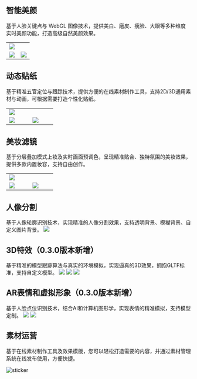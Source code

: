 <style> .markdown-text-box table th,.markdown-text-box table td{text-align: center;} </style>

## 智能美颜
基于人脸关键点与 WebGL 图像技术，提供美白、磨皮、瘦脸、大眼等多种维度实时美颜功能，打造高级自然美颜效果。
<table >
<tbody><tr >
<td colspan=2><img src='https://qcloudimg.tencent-cloud.cn/raw/1a8cbc079b739ab1fd01791fb91c8db3.png' ></td>
</tr><tr>
<td width=50%><img src='https://qcloudimg.tencent-cloud.cn/raw/5c11c2fc1ad192bf254aa6760cef3111.jpg'></td>
<td width=50%><img src='https://qcloudimg.tencent-cloud.cn/raw/2502f2024788efd36f2c8dcd26ce8ab2.jpg'></td>
</tr>
</tbody></table>



## 动态贴纸
基于精准五官定位与跟踪技术，提供方便的在线素材制作工具，支持2D/3D通用素材与动画，可根据需要打造个性化贴纸。
<table>
<tbody><tr>
<td colspan=2><img src='https://qcloudimg.tencent-cloud.cn/raw/94fbb85f8d274c803cb82b9738c88c4b.png'></td>
</tr><tr>
<td width=25%><img src='https://qcloudimg.tencent-cloud.cn/raw/98ddf5ff089af147925e25aabd60a776.png'></td>
<td width=25%><img src='https://qcloudimg.tencent-cloud.cn/raw/1f9dd0a35e6ff9e6204b9597124fe9b3.png'></td>
</tr>
</tbody></table>


## 美妆滤镜
基于分层叠加模式上妆及实时画面预调色，呈现精准贴合、独特氛围的美妆效果，提供多款内置妆容，支持自由创作。
<table>
<tbody><tr>
<td colspan=2><img src='https://qcloudimg.tencent-cloud.cn/raw/876b8b6c1328b9851373ea70888b148b.png'></td>
</tr><tr>
<td width=25%><img src='https://qcloudimg.tencent-cloud.cn/raw/111681cdf9bb61dc6dc3660c9bc141cd.jpg'></td>
<td width=25%><img src='https://qcloudimg.tencent-cloud.cn/raw/7852c2f3f29d319c882dd22efdd1afd0.jpg'></td>

</tr>
</tbody></table>

## 人像分割
基于人像轮廓识别技术，实现精准的人像分割效果，支持透明背景、模糊背景、自定义图片背景。
![](https://qcloudimg.tencent-cloud.cn/raw/d040de0184d932b71a947adaceffebe1.png)

## 3D特效（0.3.0版本新增）
基于精准的模型跟踪算法与真实的环境模拟，实现逼真的3D效果，拥抱GLTF标准，支持自定义模型。
![](https://webar-static.tencent-cloud.com/docs/console/3D/%E5%BC%A0%E4%B9%90web.gif)
![](https://webar-static.tencent-cloud.com/docs/console/3D/%E5%BC%A0%E4%B9%90wx%E5%A4%B4%E7%9B%94.gif)
![](https://webar-static.tencent-cloud.com/docs/console/3D/%E5%BC%A0%E4%B9%90wx%E7%9C%BC%E9%95%9C.gif)
## AR表情和虚拟形象（0.3.0版本新增）
基于人脸点位识别技术，结合AI和计算机图形学，实现表情的精准模拟，支持模型定制。
![](https://webar-static.tencent-cloud.com/docs/console/3D/Animoji.gif)
![](https://webar-static.tencent-cloud.com/docs/console/3D/%E8%99%9A%E6%8B%9F%E4%BA%BA%E5%83%8Fhd.gif)
## 素材运营
基于在线素材制作工具及效果模版，您可以轻松打造需要的内容，并通过素材管理系统在线发布使用，方便快捷。

![sticker](https://webar-static.tencent-cloud.com/docs/overview/creator3.gif)
